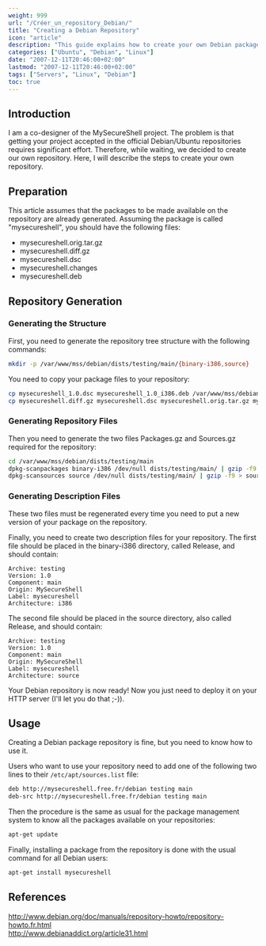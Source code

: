 ```yaml
---
weight: 999
url: "/Créer_un_repository_Debian/"
title: "Creating a Debian Repository"
icon: "article"
description: "This guide explains how to create your own Debian package repository for hosting custom packages."
categories: ["Ubuntu", "Debian", "Linux"]
date: "2007-12-11T20:46:00+02:00"
lastmod: "2007-12-11T20:46:00+02:00"
tags: ["Servers", "Linux", "Debian"]
toc: true
---
```


## Introduction

I am a co-designer of the MySecureShell project. The problem is that getting your project accepted in the official Debian/Ubuntu repositories requires significant effort. Therefore, while waiting, we decided to create our own repository. Here, I will describe the steps to create your own repository.

## Preparation

This article assumes that the packages to be made available on the repository are already generated. Assuming the package is called "mysecureshell", you should have the following files:

- mysecureshell.orig.tar.gz
- mysecureshell.diff.gz
- mysecureshell.dsc
- mysecureshell.changes
- mysecureshell.deb

## Repository Generation

### Generating the Structure

First, you need to generate the repository tree structure with the following commands:

```bash
mkdir -p /var/www/mss/debian/dists/testing/main/{binary-i386,source}
```

You need to copy your package files to your repository:

```bash
cp mysecureshell_1.0.dsc mysecureshell_1.0_i386.deb /var/www/mss/debian/dists/testing/main/binary-i386/
cp mysecureshell.diff.gz mysecureshell.dsc mysecureshell.orig.tar.gz mysecureshell.orig.changes /var/www/mss/debian/dists/testing/main/source
```

### Generating Repository Files

Then you need to generate the two files Packages.gz and Sources.gz required for the repository:

```bash
cd /var/www/mss/debian/dists/testing/main
dpkg-scanpackages binary-i386 /dev/null dists/testing/main/ | gzip -f9 > binary-i386/Packages.gz
dpkg-scansources source /dev/null dists/testing/main/ | gzip -f9 > source/Sources.gz
```

### Generating Description Files

These two files must be regenerated every time you need to put a new version of your package on the repository.

Finally, you need to create two description files for your repository. The first file should be placed in the binary-i386 directory, called Release, and should contain:

```
Archive: testing
Version: 1.0
Component: main
Origin: MySecureShell
Label: mysecureshell
Architecture: i386
```

The second file should be placed in the source directory, also called Release, and should contain:

```
Archive: testing
Version: 1.0
Component: main
Origin: MySecureShell
Label: mysecureshell
Architecture: source
```

Your Debian repository is now ready! Now you just need to deploy it on your HTTP server (I'll let you do that ;-)).

## Usage

Creating a Debian package repository is fine, but you need to know how to use it.

Users who want to use your repository need to add one of the following two lines to their `/etc/apt/sources.list` file:

```bash
deb http://mysecureshell.free.fr/debian testing main
deb-src http://mysecureshell.free.fr/debian testing main
```

Then the procedure is the same as usual for the package management system to know all the packages available on your repositories:

```bash
apt-get update
```

Finally, installing a package from the repository is done with the usual command for all Debian users:

```bash
apt-get install mysecureshell
```

## References

http://www.debian.org/doc/manuals/repository-howto/repository-howto.fr.html  
http://www.debianaddict.org/article31.html
